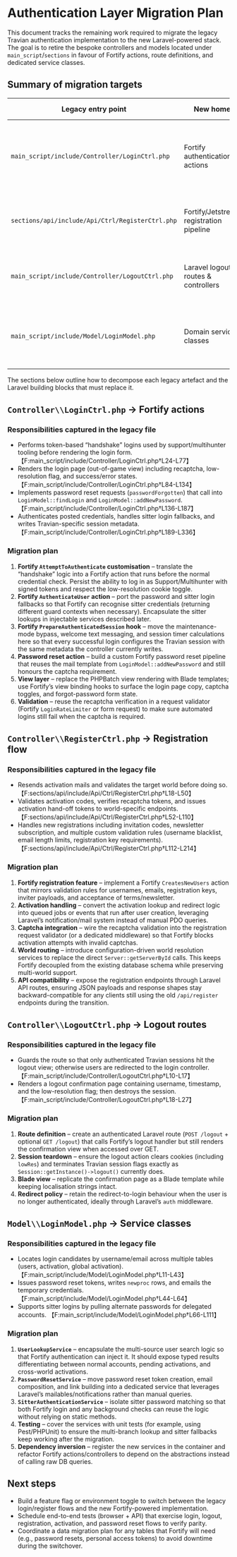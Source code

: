 # Authentication Layer Migration Plan

This document tracks the remaining work required to migrate the legacy Travian authentication implementation to the new Laravel-powered stack.
The goal is to retire the bespoke controllers and models located under `main_script`/`sections` in favour of Fortify actions, route definitions,
and dedicated service classes.

## Summary of migration targets

| Legacy entry point | New home | Migration themes |
| --- | --- | --- |
| `main_script/include/Controller/LoginCtrl.php` | Fortify authentication actions | Handshake logins, maintenance bypass, captcha, forgotten password flow |
| `sections/api/include/Api/Ctrl/RegisterCtrl.php` | Fortify/Jetstream registration pipeline | Activation handling, validation, newsletter, invitation support |
| `main_script/include/Controller/LogoutCtrl.php` | Laravel logout routes & controllers | Session teardown, low-resolution cookie hand-off |
| `main_script/include/Model/LoginModel.php` | Domain service classes | Login lookup, sitter checks, password reset email dispatch |

The sections below outline how to decompose each legacy artefact and the Laravel building blocks that must replace it.

## `Controller\\LoginCtrl.php` → Fortify actions

### Responsibilities captured in the legacy file

* Performs token-based “handshake” logins used by support/multihunter tooling before rendering the login form. 【F:main_script/include/Controller/LoginCtrl.php†L24-L77】
* Renders the login page (out-of-game view) including recaptcha, low-resolution flag, and success/error states. 【F:main_script/include/Controller/LoginCtrl.php†L84-L134】
* Implements password reset requests (`passwordForgotten`) that call into `LoginModel::findLogin` and `LoginModel::addNewPassword`. 【F:main_script/include/Controller/LoginCtrl.php†L136-L187】
* Authenticates posted credentials, handles sitter login fallbacks, and writes Travian-specific session metadata. 【F:main_script/include/Controller/LoginCtrl.php†L189-L336】

### Migration plan

1. **Fortify `AttemptToAuthenticate` customisation** – translate the “handshake” logic into a Fortify action that runs before the normal credential check. Persist the ability to log in as Support/Multihunter with signed tokens and respect the low-resolution cookie toggle.
2. **Fortify `AuthenticateUser` action** – port the password and sitter login fallbacks so that Fortify can recognise sitter credentials (returning different guard contexts when necessary). Encapsulate the sitter lookups in injectable services described later.
3. **Fortify `PrepareAuthenticatedSession` hook** – move the maintenance-mode bypass, welcome text messaging, and session timer calculations here so that every successful login configures the Travian session with the same metadata the controller currently writes.
4. **Password reset action** – build a custom Fortify password reset pipeline that reuses the mail template from `LoginModel::addNewPassword` and still honours the captcha requirement.
5. **View layer** – replace the PHPBatch view rendering with Blade templates; use Fortify’s view binding hooks to surface the login page copy, captcha toggles, and forgot-password form state.
6. **Validation** – reuse the recaptcha verification in a request validator (Fortify `LoginRateLimiter` or form request) to make sure automated logins still fail when the captcha is required.

## `Controller\\RegisterCtrl.php` → Registration flow

### Responsibilities captured in the legacy file

* Resends activation mails and validates the target world before doing so. 【F:sections/api/include/Api/Ctrl/RegisterCtrl.php†L18-L50】
* Validates activation codes, verifies recaptcha tokens, and issues activation hand-off tokens to world-specific endpoints. 【F:sections/api/include/Api/Ctrl/RegisterCtrl.php†L52-L110】
* Handles new registrations including invitation codes, newsletter subscription, and multiple custom validation rules (username blacklist, email length limits, registration key requirements). 【F:sections/api/include/Api/Ctrl/RegisterCtrl.php†L112-L214】

### Migration plan

1. **Fortify registration feature** – implement a Fortify `CreatesNewUsers` action that mirrors validation rules for usernames, emails, registration keys, inviter payloads, and acceptance of terms/newsletter.
2. **Activation handling** – convert the activation lookup and redirect logic into queued jobs or events that run after user creation, leveraging Laravel’s notification/mail system instead of manual PDO queries.
3. **Captcha integration** – wire the recaptcha validation into the registration request validator (or a dedicated middleware) so that Fortify blocks activation attempts with invalid captchas.
4. **World routing** – introduce configuration-driven world resolution services to replace the direct `Server::getServerById` calls. This keeps Fortify decoupled from the existing database schema while preserving multi-world support.
5. **API compatibility** – expose the registration endpoints through Laravel API routes, ensuring JSON payloads and response shapes stay backward-compatible for any clients still using the old `/api/register` endpoints during the transition.

## `Controller\\LogoutCtrl.php` → Logout routes

### Responsibilities captured in the legacy file

* Guards the route so that only authenticated Travian sessions hit the logout view; otherwise users are redirected to the login controller. 【F:main_script/include/Controller/LogoutCtrl.php†L10-L17】
* Renders a logout confirmation page containing username, timestamp, and the low-resolution flag; then destroys the session. 【F:main_script/include/Controller/LogoutCtrl.php†L18-L27】

### Migration plan

1. **Route definition** – create an authenticated Laravel route (`POST /logout` + optional `GET /logout`) that calls Fortify’s logout handler but still renders the confirmation view when accessed over GET.
2. **Session teardown** – ensure the logout action clears cookies (including `lowRes`) and terminates Travian session flags exactly as `Session::getInstance()->logout()` currently does.
3. **Blade view** – replicate the confirmation page as a Blade template while keeping localisation strings intact.
4. **Redirect policy** – retain the redirect-to-login behaviour when the user is no longer authenticated, ideally through Laravel’s `auth` middleware.

## `Model\\LoginModel.php` → Service classes

### Responsibilities captured in the legacy file

* Locates login candidates by username/email across multiple tables (users, activation, global activation). 【F:main_script/include/Model/LoginModel.php†L11-L43】
* Issues password reset tokens, writes `newproc` rows, and emails the temporary credentials. 【F:main_script/include/Model/LoginModel.php†L44-L64】
* Supports sitter logins by pulling alternate passwords for delegated accounts. 【F:main_script/include/Model/LoginModel.php†L66-L111】

### Migration plan

1. **`UserLookupService`** – encapsulate the multi-source user search logic so that Fortify authentication can inject it. It should expose typed results differentiating between normal accounts, pending activations, and cross-world activations.
2. **`PasswordResetService`** – move password reset token creation, email composition, and link building into a dedicated service that leverages Laravel’s mailables/notifications rather than manual queries.
3. **`SitterAuthenticationService`** – isolate sitter password matching so that both Fortify login and any background checks can reuse the logic without relying on static methods.
4. **Testing** – cover the services with unit tests (for example, using Pest/PHPUnit) to ensure the multi-branch lookup and sitter fallbacks keep working after the migration.
5. **Dependency inversion** – register the new services in the container and refactor Fortify actions/controllers to depend on the abstractions instead of calling raw DB queries.

## Next steps

* Build a feature flag or environment toggle to switch between the legacy login/register flows and the new Fortify-powered implementation.
* Schedule end-to-end tests (browser + API) that exercise login, logout, registration, activation, and password reset flows to verify parity.
* Coordinate a data migration plan for any tables that Fortify will need (e.g., password resets, personal access tokens) to avoid downtime during the switchover.
